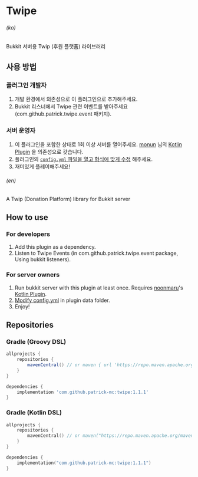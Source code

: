 # Twipe

###### (ko)

Bukkit 서버용 Twip (후원 플랫폼) 라이브러리

## 사용 방법

### 플러그인 개발자

1. 개발 환경에서 의존성으로 이 플러그인으로 추가해주세요.
2. Bukkit 리스너에서 Twipe 관련 이벤트를 받아주세요 (com.github.patrick.twipe.event 패키지).

### 서버 운영자

1. 이 플러그인을 포함한 상태로 1회 이상 서버를 열어주세요. [monun](https://github.com/monun) 님의 [Kotlin Plugin](https://github.com/monun/kotlin-plugin) 을 의존성으로 갖습니다.
2. 플러그인의 [`config.yml` 파일을 열고 형식에 맞게 수정](https://github.com/patrick-mc/twipe/blob/master/src/main/resources/config.yml) 해주세요.
3. 재미있게 플레이해주세요!

###### (en)

A Twip (Donation Platform) library for Bukkit server

## How to use

### For developers

1. Add this plugin as a dependency.
2. Listen to Twipe Events (in com.github.patrick.twipe.event package, Using bukkit listeners).

### For server owners

1. Run bukkit server with this plugin at least once. Requires [noonmaru](https://github.com/noonmaru)'s [Kotlin Plugin](https://github.com/noonmaru/kotlin-plugin).
2. [Modify config.yml](https://github.com/patrick-mc/twipe/blob/master/src/main/resources/config.yml) in plugin data folder.
3. Enjoy!

## Repositories

### Gradle (Groovy DSL)

```groovy
allprojects {
    repositories {
        mavenCentral() // or maven { url 'https://repo.maven.apache.org/maven2/' }
    }
}
```

```groovy
dependencies {
    implementation 'com.github.patrick-mc:twipe:1.1.1'
}
```

### Gradle (Kotlin DSL)

```kotlin
allprojects {
    repositories {
        mavenCentral() // or maven("https://repo.maven.apache.org/maven2/")
    }
}
```

```kotlin
dependencies {
    implementation("com.github.patrick-mc:twipe:1.1.1")
}
```